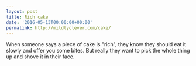 ```yaml
---
layout: post
title: Rich cake
date: '2016-05-13T00:00:00+00:00'
permalink: http://mildlyclever.com/cake/
---
```

When someone says a piece of cake is "rich", they know they should eat it slowly and offer you some bites. But really they want to pick the whole thing up and shove it in their face.
